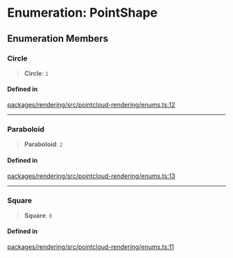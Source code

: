 # Enumeration: PointShape

## Enumeration Members

### Circle

> **Circle**: `1`

#### Defined in

[packages/rendering/src/pointcloud-rendering/enums.ts:12](https://github.com/cognitedata/reveal/blob/2acd9d17229d2bc8e309653b4d6a39ad941e44f1/viewer/packages/rendering/src/pointcloud-rendering/enums.ts#L12)

***

### Paraboloid

> **Paraboloid**: `2`

#### Defined in

[packages/rendering/src/pointcloud-rendering/enums.ts:13](https://github.com/cognitedata/reveal/blob/2acd9d17229d2bc8e309653b4d6a39ad941e44f1/viewer/packages/rendering/src/pointcloud-rendering/enums.ts#L13)

***

### Square

> **Square**: `0`

#### Defined in

[packages/rendering/src/pointcloud-rendering/enums.ts:11](https://github.com/cognitedata/reveal/blob/2acd9d17229d2bc8e309653b4d6a39ad941e44f1/viewer/packages/rendering/src/pointcloud-rendering/enums.ts#L11)
